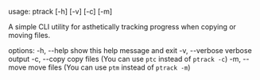 
usage: ptrack [-h] [-v] [-c] [-m]

A simple CLI utility for asthetically tracking progress when copying or moving files.

options:
  -h, --help     show this help message and exit
  -v, --verbose  verbose output
  -c, --copy     copy files (You can use `ptc` instead of `ptrack -c`)
  -m, --move     move files (You can use `ptm` instead of `ptrack -m`)

